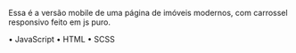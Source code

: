 Essa é a versão mobile de uma página de imóveis modernos, com carrossel responsivo feito em js puro.

• JavaScript
• HTML
• SCSS
